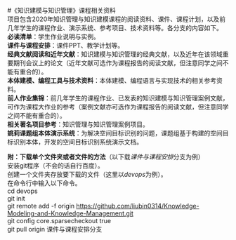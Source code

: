 #《知识建模与知识管理》课程相关资料  
项目包含2020年知识管理与知识建模课程的阅读资料、课件、课程计划，以及前几年学生的课程作业、演示系统、参考项目、技术资料等。各分支的内容如下。  
**必读清单**：学生作业说明与实例。  
**课件与课程安排**：课件PPT、教学计划等。  
**经典文献阅读和近年文献**：知识建模与知识管理的经典文献，以及近年在该领域重要期刊会议上的论文（近年文献可选作为课程报告的阅读文献，但注意同学之间不能有重合的）。  
**本体建模、编程工具与技术资料**：本体建模、编程语言与实现技术的相关参考资料。  
**前人作业集锦**：前几年学生的课程作业、已发表的知识建模与知识管理案例文献，可作为课程大作业的参考（案例文献亦可选作为课程报告的阅读文献，但注意同学之间不能有重合的）。  
**相关著名项目参考**：知识管理与知识管理案例项目。  
**姚莉课题组本体演示系统**：为解决空间目标识别的问题，课题组基于构建的空间目标识别本体，开发的空间目标识别系统演示文档。  


**附：下载单个文件夹或者文件的方法**（以下载*课件与课程安排*分支为例）  
安装git程序（不会的话自行百度）。  
创建一个文件夹存放要下载的文件（这里以*devops*为例）。  
在命令行中输入以下命令。  
cd devops  
git init  
git remote add -f origin https://github.com/liubin0314/Knowledge-Modeling-and-Knowledge-Management.git  
git config core.sparsecheckout true  
git pull origin 课件与课程安排分支  

